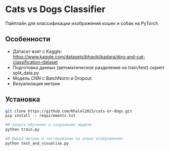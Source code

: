 # Cats vs Dogs Classifier

Пайплайн для классификации изображений кошек и собак на PyTorch

## Особенности
- Датасет взят с Kaggle: https://www.kaggle.com/datasets/bhavikjikadara/dog-and-cat-classification-dataset 
- Подготовка данных (автоматическое разделение на train/test) скрипт split_data.py
- Модель CNN с BatchNorm и Dropout 
- Визуализация метрик
## Установка
```bash
git clone https://github.com/Khalel2023/cats-or-dogs.git
pip install -r requirements.txt

## Запуск обучения и сохранение модели
python train.py

## Вывод метрик и тестирование на новых изображениях 
python test_and_visualise.py

